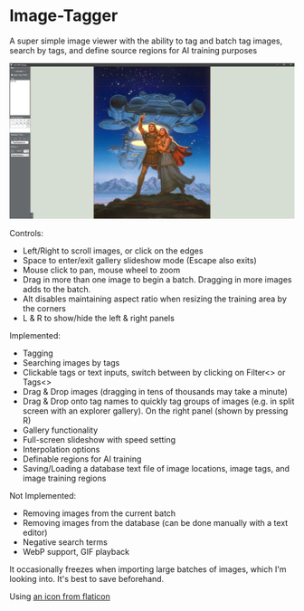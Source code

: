 # Image-Tagger
A super simple image viewer with the ability to tag and batch tag images, search by tags, and define source regions for AI training purposes

![preview image](ImageTagger_v5.png)

Controls:
* Left/Right to scroll images, or click on the edges
* Space to enter/exit gallery slideshow mode (Escape also exits)
* Mouse click to pan, mouse wheel to zoom
* Drag in more than one image to begin a batch. Dragging in more images adds to the batch.
* Alt disables maintaining aspect ratio when resizing the training area by the corners
* L & R to show/hide the left & right panels

Implemented:
* Tagging
* Searching images by tags
* Clickable tags or text inputs, switch between by clicking on Filter<> or Tags<>
* Drag & Drop images (dragging in tens of thousands may take a minute)
* Drag & Drop onto tag names to quickly tag groups of images (e.g. in split screen with an explorer gallery). On the right panel (shown by pressing R)
* Gallery functionality
* Full-screen slideshow with speed setting
* Interpolation options
* Definable regions for AI training
* Saving/Loading a database text file of image locations, image tags, and image training regions

Not Implemented:
* Removing images from the current batch
* Removing images from the database (can be done manually with a text editor)
* Negative search terms
* WebP support, GIF playback

It occasionally freezes when importing large batches of images, which I'm looking into. It's best to save beforehand.

Using [an icon from flaticon](https://www.flaticon.com/free-icon/computer_8891318)
